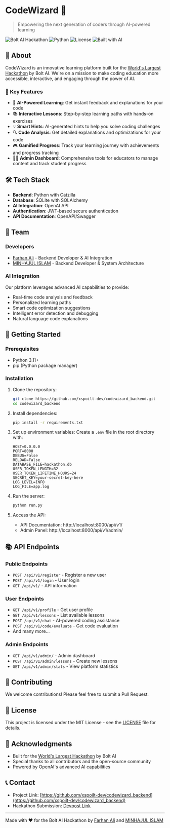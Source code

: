 # CodeWizard 🚀

> Empowering the next generation of coders through AI-powered learning

![Bolt AI Hackathon](https://img.shields.io/badge/Bolt%20AI-Hackathon-blue)
![Python](https://img.shields.io/badge/Python-3.11+-blue)
![License](https://img.shields.io/badge/License-MIT-green)
![Built with AI](https://img.shields.io/badge/Built%20with-AI-orange)

## 🌟 About

CodeWizard is an innovative learning platform built for the [World's Largest Hackathon](https://worldslargesthackathon.devpost.com/) by Bolt AI. We're on a mission to make coding education more accessible, interactive, and engaging through the power of AI.

### 🎯 Key Features

- 🤖 **AI-Powered Learning**: Get instant feedback and explanations for your code
- 📚 **Interactive Lessons**: Step-by-step learning paths with hands-on exercises
- 💡 **Smart Hints**: AI-generated hints to help you solve coding challenges
- 🔍 **Code Analysis**: Get detailed explanations and optimizations for your code
- 🎮 **Gamified Progress**: Track your learning journey with achievements and progress tracking
- 👨‍🏫 **Admin Dashboard**: Comprehensive tools for educators to manage content and track student progress

## 🛠️ Tech Stack

- **Backend**: Python with Catzilla 
- **Database**: SQLite with SQLAlchemy
- **AI Integration**: OpenAI API
- **Authentication**: JWT-based secure authentication
- **API Documentation**: OpenAPI/Swagger

## 👥 Team

### Developers
- [Farhan Ali](https://github.com/farhaanaliii) - Backend Developer & AI Integration
- [MINHAJUL ISLAM](https://github.com/xspoilt-dev) - Backend Developer & System Architecture

### AI Integration
Our platform leverages advanced AI capabilities to provide:
- Real-time code analysis and feedback
- Personalized learning paths
- Smart code optimization suggestions
- Intelligent error detection and debugging
- Natural language code explanations

## 🚀 Getting Started

### Prerequisites

- Python 3.11+
- pip (Python package manager)

### Installation

1. Clone the repository:
   ```bash
   git clone https://github.com/xspoilt-dev/codewizard_backend.git
   cd codewizard_backend
   ```

2. Install dependencies:
   ```bash
   pip install -r requirements.txt
   ```

3. Set up environment variables:
   Create a `.env` file in the root directory with:
   ```
   HOST=0.0.0.0
   PORT=8000
   DEBUG=False
   RELOAD=False
   DATABASE_FILE=hackathon.db
   USER_TOKEN_LENGTH=32
   USER_TOKEN_LIFETIME_HOURS=24
   SECRET_KEY=your-secret-key-here
   LOG_LEVEL=INFO
   LOG_FILE=app.log
   ```

4. Run the server:
   ```bash
   python run.py
   ```

5. Access the API:
   - API Documentation: http://localhost:8000/api/v1/
   - Admin Panel: http://localhost:8000/api/v1/admin/

## 📚 API Endpoints

### Public Endpoints
- `POST /api/v1/register` - Register a new user
- `POST /api/v1/login` - User login
- `GET /api/v1/` - API information

### User Endpoints
- `GET /api/v1/profile` - Get user profile
- `GET /api/v1/lessons` - List available lessons
- `POST /api/v1/chat` - AI-powered coding assistance
- `POST /api/v1/code/evaluate` - Get code evaluation
- And many more...

### Admin Endpoints
- `GET /api/v1/admin/` - Admin dashboard
- `POST /api/v1/admin/lessons` - Create new lessons
- `GET /api/v1/admin/stats` - View platform statistics

## 🤝 Contributing

We welcome contributions! Please feel free to submit a Pull Request.

## 📝 License

This project is licensed under the MIT License - see the [LICENSE](LICENSE) file for details.

## 🙏 Acknowledgments

- Built for the [World's Largest Hackathon](https://worldslargesthackathon.devpost.com/) by Bolt AI
- Special thanks to all contributors and the open-source community
- Powered by OpenAI's advanced AI capabilities

## 📞 Contact

- Project Link: [https://github.com/xspoilt-dev/codewizard_backend](https://github.com/xspoilt-dev/codewizard_backend)
- Hackathon Submission: [Devpost Link](#)

---

Made with ❤️ for the Bolt AI Hackathon by [Farhan Ali](https://github.com/farhaanaliii) and [MINHAJUL ISLAM](https://github.com/xspoilt-dev) 
